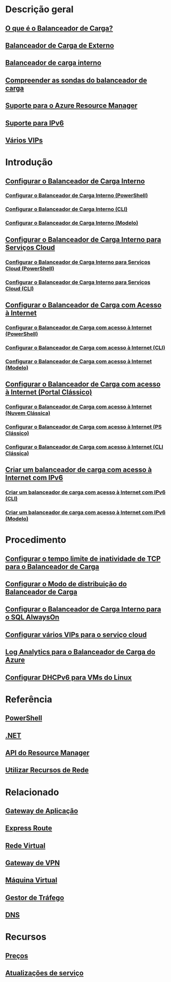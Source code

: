 # Descrição geral
## [O que é o Balanceador de Carga?](load-balancer-overview.md)
## [Balanceador de Carga de Externo](load-balancer-internet-overview.md)
## [Balanceador de carga interno](load-balancer-internal-overview.md)
## [Compreender as sondas do balanceador de carga](load-balancer-custom-probe-overview.md)
## [Suporte para o Azure Resource Manager](load-balancer-arm.md)
## [Suporte para IPv6](load-balancer-ipv6-overview.md)
## [Vários VIPs](load-balancer-multivip-overview.md)
# Introdução
## [Configurar o Balanceador de Carga Interno](load-balancer-get-started-ilb-arm-portal.md)
### [Configurar o Balanceador de Carga Interno (PowerShell)](load-balancer-get-started-ilb-arm-ps.md)
### [Configurar o Balanceador de Carga Interno (CLI)](load-balancer-get-started-ilb-arm-cli.md)
### [Configurar o Balanceador de Carga Interno (Modelo)](load-balancer-get-started-ilb-arm-template.md)
## [Configurar o Balanceador de Carga Interno para Serviços Cloud](load-balancer-get-started-ilb-classic-cloud.md)
### [Configurar o Balanceador de Carga Interno para Serviços Cloud (PowerShell)](load-balancer-get-started-ilb-classic-ps.md)
### [Configurar o Balanceador de Carga Interno para Serviços Cloud (CLI)](load-balancer-get-started-ilb-classic-cli.md)
## [Configurar o Balanceador de Carga com Acesso à Internet](load-balancer-get-started-internet-portal.md)
### [Configurar o Balanceador de Carga com acesso à Internet (PowerShell)](load-balancer-get-started-internet-arm-ps.md)
### [Configurar o Balanceador de Carga com acesso à Internet (CLI)](load-balancer-get-started-internet-arm-cli.md)
### [Configurar o Balanceador de Carga com acesso à Internet (Modelo)](load-balancer-get-started-internet-arm-template.md)
## [Configurar o Balanceador de Carga com acesso à Internet (Portal Clássico)](load-balancer-get-started-internet-classic-portal.md)
### [Configurar o Balanceador de Carga com acesso à Internet (Nuvem Clássica)](load-balancer-get-started-internet-classic-cloud.md)
### [Configurar o Balanceador de Carga com acesso à Internet (PS Clássico)](load-balancer-get-started-internet-classic-ps.md)
### [Configurar o Balanceador de Carga com acesso à Internet (CLI Clássica)](load-balancer-get-started-internet-classic-cli.md)
## [Criar um balanceador de carga com acesso à Internet com IPv6](load-balancer-ipv6-internet-ps.md)
### [Criar um balanceador de carga com acesso à Internet com IPv6 (CLI)](load-balancer-ipv6-internet-cli.md)
### [Criar um balanceador de carga com acesso à Internet com IPv6 (Modelo)](load-balancer-ipv6-internet-template.md)
# Procedimento
## [Configurar o tempo limite de inatividade de TCP para o Balanceador de Carga](load-balancer-tcp-idle-timeout.md)
## [Configurar o Modo de distribuição do Balanceador de Carga](load-balancer-distribution-mode.md)
## [Configurar o Balanceador de Carga Interno para o SQL AlwaysOn](load-balancer-configure-sqlao.md)
## [Configurar vários VIPs para o serviço cloud](load-balancer-multivip.md)
## [Log Analytics para o Balanceador de Carga do Azure](load-balancer-monitor-log.md)
## [Configurar DHCPv6 para VMs do Linux](load-balancer-ipv6-for-linux.md)

# Referência
## [PowerShell](https://go.microsoft.com/fwlink/p/?LinkId=536407)
## [.NET](https://docs.microsoft.com/dotnet/api/)
## [API do Resource Manager](https://go.microsoft.com/fwlink/p/?LinkId=536405)
## [Utilizar Recursos de Rede](https://go.microsoft.com/fwlink/p/?LinkId=536403)

# Relacionado
## [Gateway de Aplicação](/azure/application-gateway/)
## [Express Route](/azure/expressroute/)
## [Rede Virtual](/azure/virtual-network/)
## [Gateway de VPN](/azure/vpn-gateway/)
## [Máquina Virtual](/azure/virtual-machines/)
## [Gestor de Tráfego](/azure/traffic-manager/)
## [DNS](/azure/dns/)

# Recursos
## [Preços](https://azure.microsoft.com/pricing/details/load-balancer/) 
## [Atualizações de serviço](https://azure.microsoft.com/updates/?product=load-balancer) 


<!--HONumber=Nov16_HO2-->


